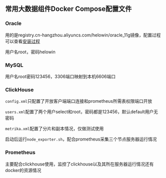 ## 常用大数据组件Docker Compose配置文件

### Oracle
用的是registry.cn-hangzhou.aliyuncs.com/helowin/oracle_11g镜像，配置过程可以查看[安装过程](https://ubin.top/2019/10/28/docker%E6%90%AD%E5%BB%BAoracle-helowin-oracle-11g/)

用户名root，密码helowin

### MySQL
用户名root密码123456，3306端口映射到本机6606端口

### ClickHouse
`config.xml`只配置了开放客户端端口连接和prometheus所需表权限端口开放

`users.xml`配置了两个用户select和root，密码都是123456，默认default用户无密码

`metrika.xml`配置了分片和副本情况，仅做测试使用

启动后运行`node_exporter.sh`，配合prometheus采集三个节点服务器运行情况

### Prometheus
主要配合clickhouse使用，监控了clickhouse以及其所在服务器运行情况还有docker的资源情况
